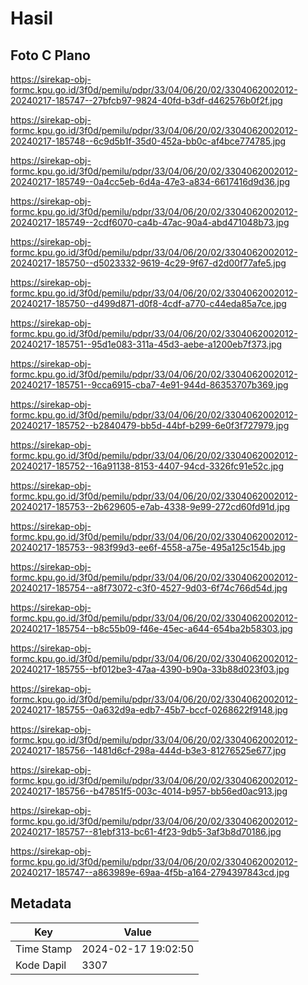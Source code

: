 # Hasil

## Foto C Plano

https://sirekap-obj-formc.kpu.go.id/3f0d/pemilu/pdpr/33/04/06/20/02/3304062002012-20240217-185747--27bfcb97-9824-40fd-b3df-d462576b0f2f.jpg

https://sirekap-obj-formc.kpu.go.id/3f0d/pemilu/pdpr/33/04/06/20/02/3304062002012-20240217-185748--6c9d5b1f-35d0-452a-bb0c-af4bce774785.jpg

https://sirekap-obj-formc.kpu.go.id/3f0d/pemilu/pdpr/33/04/06/20/02/3304062002012-20240217-185749--0a4cc5eb-6d4a-47e3-a834-6617416d9d36.jpg

https://sirekap-obj-formc.kpu.go.id/3f0d/pemilu/pdpr/33/04/06/20/02/3304062002012-20240217-185749--2cdf6070-ca4b-47ac-90a4-abd471048b73.jpg

https://sirekap-obj-formc.kpu.go.id/3f0d/pemilu/pdpr/33/04/06/20/02/3304062002012-20240217-185750--d5023332-9619-4c29-9f67-d2d00f77afe5.jpg

https://sirekap-obj-formc.kpu.go.id/3f0d/pemilu/pdpr/33/04/06/20/02/3304062002012-20240217-185750--d499d871-d0f8-4cdf-a770-c44eda85a7ce.jpg

https://sirekap-obj-formc.kpu.go.id/3f0d/pemilu/pdpr/33/04/06/20/02/3304062002012-20240217-185751--95d1e083-311a-45d3-aebe-a1200eb7f373.jpg

https://sirekap-obj-formc.kpu.go.id/3f0d/pemilu/pdpr/33/04/06/20/02/3304062002012-20240217-185751--9cca6915-cba7-4e91-944d-86353707b369.jpg

https://sirekap-obj-formc.kpu.go.id/3f0d/pemilu/pdpr/33/04/06/20/02/3304062002012-20240217-185752--b2840479-bb5d-44bf-b299-6e0f3f727979.jpg

https://sirekap-obj-formc.kpu.go.id/3f0d/pemilu/pdpr/33/04/06/20/02/3304062002012-20240217-185752--16a91138-8153-4407-94cd-3326fc91e52c.jpg

https://sirekap-obj-formc.kpu.go.id/3f0d/pemilu/pdpr/33/04/06/20/02/3304062002012-20240217-185753--2b629605-e7ab-4338-9e99-272cd60fd91d.jpg

https://sirekap-obj-formc.kpu.go.id/3f0d/pemilu/pdpr/33/04/06/20/02/3304062002012-20240217-185753--983f99d3-ee6f-4558-a75e-495a125c154b.jpg

https://sirekap-obj-formc.kpu.go.id/3f0d/pemilu/pdpr/33/04/06/20/02/3304062002012-20240217-185754--a8f73072-c3f0-4527-9d03-6f74c766d54d.jpg

https://sirekap-obj-formc.kpu.go.id/3f0d/pemilu/pdpr/33/04/06/20/02/3304062002012-20240217-185754--b8c55b09-f46e-45ec-a644-654ba2b58303.jpg

https://sirekap-obj-formc.kpu.go.id/3f0d/pemilu/pdpr/33/04/06/20/02/3304062002012-20240217-185755--bf012be3-47aa-4390-b90a-33b88d023f03.jpg

https://sirekap-obj-formc.kpu.go.id/3f0d/pemilu/pdpr/33/04/06/20/02/3304062002012-20240217-185755--0a632d9a-edb7-45b7-bccf-0268622f9148.jpg

https://sirekap-obj-formc.kpu.go.id/3f0d/pemilu/pdpr/33/04/06/20/02/3304062002012-20240217-185756--1481d6cf-298a-444d-b3e3-81276525e677.jpg

https://sirekap-obj-formc.kpu.go.id/3f0d/pemilu/pdpr/33/04/06/20/02/3304062002012-20240217-185756--b47851f5-003c-4014-b957-bb56ed0ac913.jpg

https://sirekap-obj-formc.kpu.go.id/3f0d/pemilu/pdpr/33/04/06/20/02/3304062002012-20240217-185757--81ebf313-bc61-4f23-9db5-3af3b8d70186.jpg

https://sirekap-obj-formc.kpu.go.id/3f0d/pemilu/pdpr/33/04/06/20/02/3304062002012-20240217-185747--a863989e-69aa-4f5b-a164-2794397843cd.jpg


## Metadata

| Key        | Value               |
| ---------- | ------------------- |
| Time Stamp | 2024-02-17 19:02:50 |
| Kode Dapil | 3307                |



